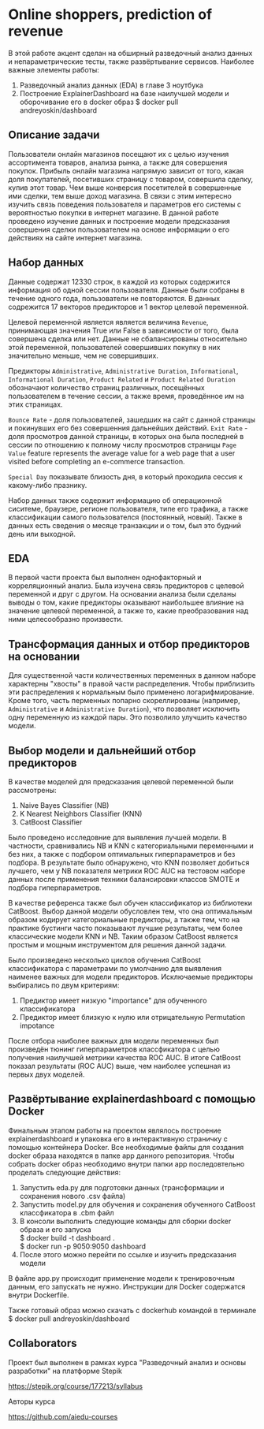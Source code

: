 # Online shoppers, prediction of revenue

В этой работе акцент сделан на обширный разведочный анализ данных и непараметрические тесты, также развёртывание сервисов. Наиболее важные элементы работы:

1. Разведочный анализ данных (EDA) в главе 3 ноутбука
2. Построение ExplainerDashboard на базе наилучшей модели и оборочивание его в docker образ
   $ docker pull andreyoskin/dashboard

## Описание задачи

Пользователи онлайн магазинов посещают их с целью изучения ассортимента товаров, анализа рынка, а также для совершения покупок. Прибыль онлайн магазина напрямую зависит от того, какая доля покупателей, посетивших страницу с товаром, совершила сделку, купив этот товар. Чем выше конверсия посетителей в совершенные ими сделки, тем выше доход магазина. В связи с этим интересно изучить связь поведения пользователя и параметров его системы с вероятностью покупки в интернет магазине. В данной работе проведено изучение данных и построение модели предсказания совершения сделки пользователем на основе информации о его действиях на сайте интернет магазина.

## Набор данных

Данные содержат 12330 строк, в каждой из которых содержится информация об одной сессии пользователя. Данные были собраны в течение одного года, пользователи не повторяются. В данных содрежится 17 векторов предикторов и 1 вектор целевой переменной.

Целевой переменной является является величина `Revenue`, принимающая значения True или False в зависимости от того, была совершена сделка или нет. Данные не сбалансированы относительно этой переменной, пользователей совершивших покупку в них значительно меньше, чем не совершивших.

Предикторы `Administrative`, `Administrative Duration`, `Informational`, `Informational Duration`, `Product Related` и `Product Related Duration` обозначают количество страниц различных, посещённых пользователем в течение сессии, а также время, проведённое им на этих страницах.

`Bounce Rate` - доля пользователей, зашедших на сайт с данной страницы и покинувших его без совершенния дальнейших действий.
`Exit Rate` - доля просмотров данной страницы, в которых она была последней в сессии по отношению к полному числу просмотров страницы
`Page Value` feature represents the average value for a web page that a user visited before completing an e-commerce transaction.

`Special Day` показывате близость дня, в который проходила сессия к какому-либо празнику.

Набор данных также содержит информацию об операционной сиситеме, браузере, регионе пользователя, типе его трафика, а также классификации самого пользователся (постоянный, новый). Также в данных есть сведения о месяце транзакции и о том, был это будний день или выходной.

## EDA

В первой части проекта был выполнен однофакторный и корреляционный анализ. Была изучена связь предикторов с целевой переменной и друг с другом. На основании анализа были сделаны выводы о том, какие предикторы оказывают наибольшее влияние на значение целевой переменной, а также то, какие преобразования над ними целесообразно произвести.

## Трансформация данных и отбор предикторов на основании 

Для существенной части количественных переменных в данном наборе характерны "хвосты" в правой части распределения. Чтобы приблизить эти распределения к нормальным было применено логарифмирование. Кроме того, часть перменных попарно скореллированы (например, `Administrative` и `Administrative Duration`), что позволяет исключить одну переменную из каждой пары. Это позволило улучшить качество модели.

## Выбор модели и дальнейший отбор предикторов

В качестве моделей для предсказания целевой переменной были рассмотрены:
1. Naive Bayes Classifier (NB)
2. K Nearest Neighbors Classifier (KNN)
3. CatBoost Classifier

Было проведено исследовние для выявления лучшей модели. В частности, сравнивались NB и KNN с категориальными переменными и без них, а также с подбором оптимальных гиперпараметров и без подбора. В результате было обнаружено, что KNN позволяет добиться лучшего, чем у NB показателя метрики ROC AUC на тестовом наборе данных после применения техники балансировки классов SMOTE и подбора гиперпараметров.

В качестве референса также был обучен классификатор из библиотеки CatBoost. Выбор данной модели обусловлен тем, что она оптимальным образом кодирует категориальные предикторы, а также тем, что на практике бустинги часто показывают лучшие результаты, чем более классические модели KNN и NB. Таким образом CatBoost является простым и мощным инструментом для решения данной задачи.

Было произведено несколько циклов обучения CatBoost классификатора с параметрами по умолчанию для выявления наименее важных для модели предикторов. Исключаемые предикторы выбирались по двум критериям:
1. Предиктор имеет низкую "importance" для обученного классификатора
2. Предиктор имеет близкую к нулю или отрицательную Permutation impotance

После отбора наиболее важных для модели переменных был произведён тюнинг гиперпараметров классфикатора с целью получения наилучшей метрики качества ROC AUC. В итоге CatBoost показал результаты (ROC AUC) выше, чем наиболее успешная из первых двух моделей.

## Развёртывание explainerdashboard с помощью Docker

Финальным этапом работы на проектом являлось построение explainerdashboard и упаковка его в интерактивную страничку с помощью  контейнера Docker. Все необходимые файлы для создания docker образа находятся в папке app данного репозитория. Чтобы собрать docker образ необходимо внутри папки app последовтельно проделать следующие действия:

1. Запустить eda.py для подготовки данных (трансформации и сохранения нового .csv файла)
2. Запустить model.py для обучения и сохранения обученного CatBoost классфикатора в .cbm файл
3. В консоли выполнить следующие команды для сборки docker образа и его запуска <br>
   $ docker build -t dashboard . <br>
   $ docker run -p 9050:9050 dashboard
4. После этого можно перейти по ссылке и изучить предсказания модели

В файле app.py происходит применение модели к тренировочным данным, его запускать не нужно. Инструкции для Docker содержатся внутри Dockerfile.

Также готовый образ можно скачать с dockerhub командой в терминале
$ docker pull andreyoskin/dashboard

## Collaborators

Проект был выполнен в рамках курса "Разведочный анализ и основы разработки" на платформе Stepik

https://stepik.org/course/177213/syllabus

Авторы курса

https://github.com/aiedu-courses
